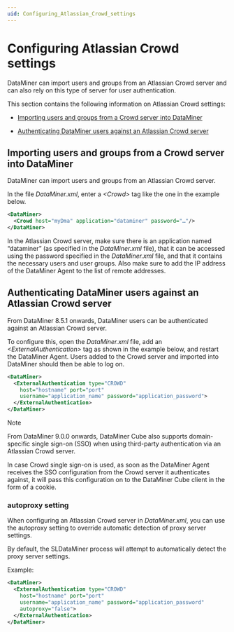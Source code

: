```yaml
---
uid: Configuring_Atlassian_Crowd_settings
---
```


# Configuring Atlassian Crowd settings

DataMiner can import users and groups from an Atlassian Crowd server and can also rely on this type of server for user authentication.

This section contains the following information on Atlassian Crowd settings:

- [Importing users and groups from a Crowd server into DataMiner](#importing-users-and-groups-from-a-crowd-server-into-dataminer)

- [Authenticating DataMiner users against an Atlassian Crowd server](#authenticating-dataminer-users-against-an-atlassian-crowd-server)

## Importing users and groups from a Crowd server into DataMiner

DataMiner can import users and groups from an Atlassian Crowd server.

In the file *DataMiner.xml*, enter a *\<Crowd>* tag like the one in the example below.

```xml
<DataMiner>
  <Crowd host="myDma" application="dataminer" password="…"/>
</DataMiner>
```

In the Atlassian Crowd server, make sure there is an application named “dataminer” (as specified in the *DataMiner.xml* file), that it can be accessed using the password specified in the *DataMiner.xml* file, and that it contains the necessary users and user groups. Also make sure to add the IP address of the DataMiner Agent to the list of remote addresses.

## Authenticating DataMiner users against an Atlassian Crowd server

From DataMiner 8.5.1 onwards, DataMiner users can be authenticated against an Atlassian Crowd server.

To configure this, open the *DataMiner.xml* file, add an *\<ExternalAuthentication>* tag as shown in the example below, and restart the DataMiner Agent. Users added to the Crowd server and imported into DataMiner should then be able to log on.

```xml
<DataMiner>
  <ExternalAuthentication type="CROWD"
    host="hostname" port="port"
    username="application_name" password="application_password">
  </ExternalAuthentication>
</DataMiner>
```

> [!NOTE]
> From DataMiner 9.0.0 onwards, DataMiner Cube also supports domain-specific single sign-on (SSO) when using third-party authentication via an Atlassian Crowd server.
>
> In case Crowd single sign-on is used, as soon as the DataMiner Agent receives the SSO configuration from the Crowd server it authenticates against, it will pass this configuration on to the DataMiner Cube client in the form of a cookie.

### autoproxy setting

When configuring an Atlassian Crowd server in *DataMiner.xml*, you can use the autoproxy setting to override automatic detection of proxy server settings.

By default, the SLDataMiner process will attempt to automatically detect the proxy server settings.

Example:

```xml
<DataMiner>
  <ExternalAuthentication type="CROWD"
    host="hostname" port="port"
    username="application_name" password="application_password"
    autoproxy="false">
  </ExternalAuthentication>
</DataMiner>
```
